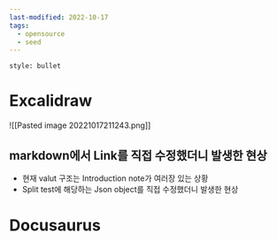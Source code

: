 ```yaml
---
last-modified: 2022-10-17
tags:
  - opensource
  - seed
---
```

```toc
style: bullet
```

# Excalidraw
![[Pasted image 20221017211243.png]]
## markdown에서 Link를 직접 수정했더니 발생한 현상
- 현재 valut 구조는 Introduction note가 여러장 있는 상황
- Split test에 해당하는 Json object를 직접 수정했더니 발생한 현상

# Docusaurus